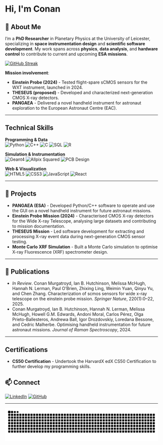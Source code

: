 <!-- ![header](https://capsule-render.vercel.app/api?text=Hi%20,%20my%20name%20is%20Conan!&animation=fadeIn&type=waving&color=gradient&height=100)

- I’m currently working on developing a Monte Carlo simulation of a Silicon Drift Detector in a typical X-ray Fluorescence Setup with an X-ray Tube using Allpix Squared and Geant4. 

- I’m currently learning

- How to reach me: [LinkedIn](http://linkedin.com/in/conanmurgatroyd/)

- Pronouns: he/him

- Fun fact: 
- 
![Snake animation](https://github.com/ConanMurg/ConanMurg/blob/output/github-contribution-grid-snake.svg) -->


<!-- ![header](https://capsule-render.vercel.app/api?text=Hi%20,%20I'm%20Conan!&animation=fadeIn&type=waving&color=gradient&height=100) -->
# Hi, I'm Conan

## 🌌 About Me
I’m a **PhD Researcher** in Planetary Physics at the University of Leicester, specializing in **space instrumentation design** and **scientific software development**. My work spans across **physics**, **data analysis**, and **hardware control** to contribute to current and upcoming **ESA missions**.

<!-- <div id="badges">
    <img src="https://komarev.com/ghpvc/?username=ConanMurg&style=flat-square&color=blue" alt=""/>
</div> -->

[![GitHub Streak](http://github-readme-streak-stats.herokuapp.com?user=ConanMurg&border_radius=5&exclude_days=Sun%2CSat)](https://git.io/streak-stats)


**Mission involvement**:
- **Einstein Probe (2024)** - Tested flight-spare sCMOS sensors for the WXT instrument, launched in 2024.
- **THESEUS (proposed)** - Developed and characterized next-generation CMOS X-ray detectors.
- **PANGAEA** - Delivered a novel handheld instrument for astronaut exploration to the European Astronaut Centre (EAC).

---

## Technical Skills
**Programming & Data**  
![Python](https://img.shields.io/badge/Python-3776AB?style=for-the-badge&logo=python&logoColor=white)
![C++](https://img.shields.io/badge/C++-00599C?style=for-the-badge&logo=cplusplus&logoColor=white)
![C](https://img.shields.io/badge/C-00599C?style=for-the-badge&logo=c&logoColor=white)
![SQL](https://img.shields.io/badge/SQL-4479A1?style=for-the-badge&logo=postgresql&logoColor=white)
![R](https://img.shields.io/badge/R-276DC3?style=for-the-badge&logo=r&logoColor=white)

**Simulation & Instrumentation**  
![Geant4](https://img.shields.io/badge/Geant4-2E4A62?style=for-the-badge)
![Allpix Squared](https://img.shields.io/badge/Allpix%20Squared-4B0082?style=for-the-badge)
![PCB Design](https://img.shields.io/badge/PCB%20Design-OrCAD%20%7C%20EasyEDA-blue?style=for-the-badge)

**Web & Visualization**  
![HTML5](https://img.shields.io/badge/HTML5-E34F26?style=for-the-badge&logo=html5&logoColor=white)
![CSS3](https://img.shields.io/badge/CSS3-1572B6?style=for-the-badge&logo=css3&logoColor=white)
![JavaScript](https://img.shields.io/badge/JavaScript-F7DF1E?style=for-the-badge&logo=javascript&logoColor=black)
![React](https://img.shields.io/badge/React-20232A?style=for-the-badge&logo=react&logoColor=61DAFB)

---

## 🚀 Projects  

- **PANGAEA (ESA)** - Developed Python/C++ software to operate and use the GUI on a novel handheld instrument for future astronaut missions.
- **Einstein Probe Mission (2024)** - Characterised CMOS X-ray detectors for the Wide X-ray Telescope, analysing large datasets and contributing to mission documentation.  
- **THESEUS Mission** - Led software development for extracting and processing X-ray event data during next-generation CMOS sensor testing. 
- **Monte Carlo XRF Simulation** - Built a Monte Carlo simulation to optimise X-ray Fluorescence (XRF) spectrometer design.  

<!-- ---

## 🚀 Featured Projects
- **[Monte Carlo SDD Simulation](https://github.com/ConanMurg/sdd-simulation)** - Custom Allpix Squared & Geant4 simulation for X-ray Fluorescence setups.
- **[X-ray Spectral Analysis Toolkit](https://github.com/ConanMurg/xray-spectrum-analysis)** - Python tools for Gaussian fitting & FWHM extraction from event files.
- **[Reflectance Spectroscopy System](https://github.com/ConanMurg/reflectance-spectroscopy)** - LED-based IR spectrometer design for Lunar/Martian material analysis. -->

---

## 📄 Publications
- *In Review*. Conan Murgatroyd, Ian B. Hutchinson, Melissa McHugh, Hannah N. Lerman, Paul O’Brien, Zhixing Ling, Weimin Yuan, Qinyu Yu, and Chen Zhang. Characterization of scmos sensors for wide x-ray telescope on the einstein probe mission. *Springer Nature*, 220(1):0–22, 2025.
- Conan Murgatroyd, Ian B. Hutchinson, Hannah N. Lerman, Melissa McHugh, Howell G.M. Edwards, Andoni Moral, Carlos Pérez, Olga Prieto-Ballesteros, Andrewa Ball, Igor Drozdovskiy, Loredana Bessone, and Cedric Malherbe. Optimising handheld instrumentation for future astronaut missions. *Journal of Raman Spectroscopy*, 2024.

<!-- ---

## 🏆 Awards
- **Samuel and Rachel May Prize (2022)** - Outstanding final-year Physics performance.
- **Will Marshall Prize (2021)** - Highest grade in Physics Challenge Module. -->

---

## Certifications
- **CS50 Certification** - Undertook the HarvardX edX CS50 Certification to further develop my programming skills.

<!-- ## 📚 Currently Learning
- Advanced **React** for scientific visualization.
- **GPU acceleration** in Monte Carlo simulations.
- **Detector optimization** for space missions.

--- -->



## 📫 Connect
[![LinkedIn](https://img.shields.io/badge/LinkedIn-0077B5?style=for-the-badge&logo=linkedin&logoColor=white)](http://linkedin.com/in/conanmurgatroyd/)
[![GitHub](https://img.shields.io/badge/GitHub-181717?style=for-the-badge&logo=github&logoColor=white)](https://github.com/ConanMurg)

---

![Snake animation](https://github.com/ConanMurg/ConanMurg/blob/output/github-contribution-grid-snake.svg)
